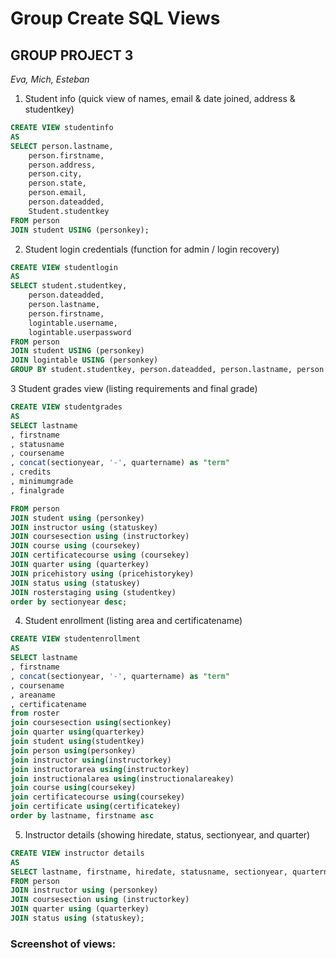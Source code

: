 # Group Create SQL Views 
## GROUP PROJECT 3
*Eva, Mich, Esteban*

1.  Student info (quick view of names, email & date joined, address & studentkey) 
```sql
CREATE VIEW studentinfo
AS
SELECT person.lastname,
    person.firstname,
    person.address,
    person.city,
    person.state,
    person.email,
    person.dateadded,
    Student.studentkey
FROM person
JOIN student USING (personkey);
```
2. Student login credentials (function for admin / login recovery) 
```sql
CREATE VIEW studentlogin
AS
SELECT student.studentkey,
    person.dateadded,
    person.lastname,
    person.firstname,
    logintable.username,
    logintable.userpassword
FROM person
JOIN student USING (personkey)
JOIN logintable USING (personkey)
GROUP BY student.studentkey, person.dateadded, person.lastname, person.firstname, logintable.username, logintable.userpassword;

```
3 Student grades view (listing requirements and final grade)
```sql
CREATE VIEW studentgrades
AS
SELECT lastname
, firstname
, statusname
, coursename
, concat(sectionyear, '-', quartername) as "term"
, credits
, minimumgrade
, finalgrade

FROM person
JOIN student using (personkey)
JOIN instructor using (statuskey)
JOIN coursesection using (instructorkey)
JOIN course using (coursekey)
JOIN certificatecourse using (coursekey)
JOIN quarter using (quarterkey)
JOIN pricehistory using (pricehistorykey)
JOIN status using (statuskey)
JOIN rosterstaging using (studentkey)
order by sectionyear desc;

```

4. Student enrollment (listing area and certificatename)
```sql
CREATE VIEW studentenrollment
AS
SELECT lastname
, firstname
, concat(sectionyear, '-', quartername) as "term"
, coursename
, areaname
, certificatename
from roster
join coursesection using(sectionkey)
join quarter using(quarterkey)
join student using(studentkey)
join person using(personkey)
join instructor using(instructorkey)
join instructorarea using(instructorkey)
join instructionalarea using(instructionalareakey)
join course using(coursekey)
join certificatecourse using(coursekey)
join certificate using(certificatekey)
order by lastname, firstname asc
```
5. Instructor details (showing hiredate, status, sectionyear, and quarter)
```sql
CREATE VIEW instructor details
AS
SELECT lastname, firstname, hiredate, statusname, sectionyear, quartername
FROM person
JOIN instructor using (personkey)
JOIN coursesection using (instructorkey)
JOIN quarter using (quarterkey)
JOIN status using (statuskey);
```

### Screenshot of views:





